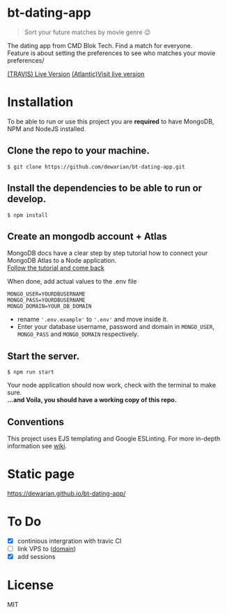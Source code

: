 # bt-dating-app
> Sort your future matches by movie genre 😉

The dating app from CMD Blok Tech. Find a match for everyone.  
Feature is about setting the preferences to see who matches your movie preferences/

[(TRAVIS) Live Version](https://bt-dating-app.herokuapp.com/)
[(Atlantic)Visit live version](http://208.117.81.227:3031/)

# Installation

To be able to run or use this project you are **required** to have MongoDB, NPM and NodeJS installed.

## Clone the repo to your machine.
```
$ git clone https://github.com/dewarian/bt-dating-app.git
```
## Install the dependencies to be able to run or develop.
```
$ npm install
```

## Create an mongodb account + Atlas
MongoDB docs have a clear step by step tutorial how to connect your MongoDB Atlas to a Node application.  
[Follow the tutorial and come back](https://docs.mongodb.com/guides/server/drivers/)

When done, add actual values to the .env file
```
MONGO_USER=YOURDBUSERNAME
MONGO_PASS=YOURDBUSERNAME
MONGO_DOMAIN=YOUR_DB_DOMAIN
```
* rename `'.env.example'` to `'.env'` and move inside it.
* Enter your database username, password and domain in `MONGO_USER`, `MONGO_PASS` and `MONGO_DOMAIN` respectively.  

<!-- screenshot db image? -->

## Start the server.
```
$ npm run start
```
Your node application should now work, check with the terminal to make sure.  
**...and Voila, you should have a working copy of this repo.**

## Conventions

This project uses EJS templating and Google ESLinting.
For more in-depth information see [wiki](https://github.com/dewarian/bt-dating-app/wiki). 
# Static page
https://dewarian.github.io/bt-dating-app/

# To Do
- [x] continious intergration with travic CI
- [ ] link VPS to ([domain](dating.bommezijn.me))
- [x] add sessions

# License

MIT
